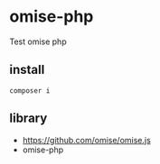 # omise-php
Test omise php

install
--
<code>composer i</code>


library
--
- https://github.com/omise/omise.js
- omise-php
